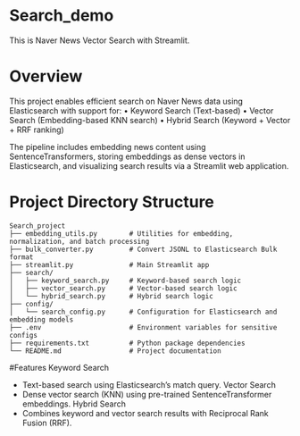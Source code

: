 # Search_demo
This is Naver News Vector Search with Streamlit. 

# Overview

This project enables efficient search on Naver News data using Elasticsearch with support for:
	•	Keyword Search (Text-based)
	•	Vector Search (Embedding-based KNN search)
	•	Hybrid Search (Keyword + Vector + RRF ranking)

The pipeline includes embedding news content using SentenceTransformers, storing embeddings as dense vectors in Elasticsearch, and visualizing search results via a Streamlit web application.

# Project Directory Structure
```plaintext
Search_project
├── embedding_utils.py        # Utilities for embedding, normalization, and batch processing
├── bulk_converter.py         # Convert JSONL to Elasticsearch Bulk format
├── streamlit.py              # Main Streamlit app
├── search/
│   ├── keyword_search.py     # Keyword-based search logic
│   ├── vector_search.py      # Vector-based search logic
│   └── hybrid_search.py      # Hybrid search logic
├── config/
│   └── search_config.py      # Configuration for Elasticsearch and embedding models
├── .env                      # Environment variables for sensitive configs
├── requirements.txt          # Python package dependencies
└── README.md                 # Project documentation
```


#Features
Keyword Search
- Text-based search using Elasticsearch’s match query.
Vector Search
- Dense vector search (KNN) using pre-trained SentenceTransformer embeddings.
Hybrid Search
- Combines keyword and vector search results with Reciprocal Rank Fusion (RRF).
